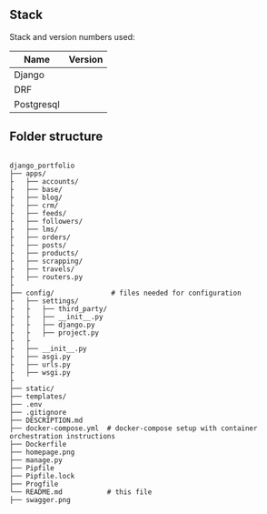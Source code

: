 ## Stack

Stack and version numbers used:

| Name           | Version  |
|----------------|----------|
| Django         |          |
| DRF            |          |
| Postgresql     |          |



## Folder structure

```

django_portfolio
├── apps/
├   ├── accounts/
├   ├── base/
├   ├── blog/
├   ├── crm/
├   ├── feeds/
├   ├── followers/
├   ├── lms/
├   ├── orders/
├   ├── posts/
├   ├── products/
├   ├── scrapping/
├   ├── travels/
├   ├── routers.py
├
├── config/              # files needed for configuration
├   ├── settings/
├   ├   ├── third_party/
├   ├   ├── __init__.py
├   ├   ├── django.py
├   ├   ├── project.py
├   ├
├   ├── __init__.py
├   ├── asgi.py
├   ├── urls.py
├   ├── wsgi.py
├
├── static/
├── templates/
├── .env
├── .gitignore
├── DESCRIPTION.md
├── docker-compose.yml  # docker-compose setup with container orchestration instructions
├── Dockerfile
├── homepage.png
├── manage.py
├── Pipfile
├── Pipfile.lock
├── Progfile
└── README.md           # this file
├── swagger.png
```
